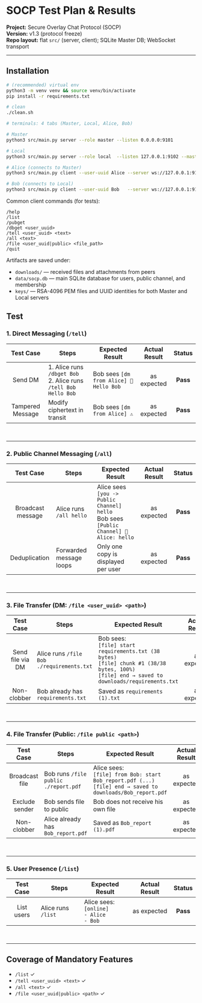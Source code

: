 # SOCP Test Plan & Results

**Project:** Secure Overlay Chat Protocol (SOCP)\
**Version:** v1.3 (protocol freeze)\
**Repo layout:** flat `src/` (server, client); SQLite Master DB; WebSocket transport

---

## Installation

``` bash
# (recommended) virtual env
python3 -m venv venv && source venv/bin/activate
pip install -r requirements.txt

# clean
./clean.sh

# terminals: 4 tabs (Master, Local, Alice, Bob)

# Master
python3 src/main.py server --role master --listen 0.0.0.0:9101

# Local
python3 src/main.py server --role local  --listen 127.0.0.1:9102 --master-url ws://127.0.0.1:9101

# Alice (connects to Master)
python3 src/main.py client --user-uuid Alice --server ws://127.0.0.1:9101

# Bob (connects to Local)
python3 src/main.py client --user-uuid Bob   --server ws://127.0.0.1:9102
```

Common client commands (for tests):
```
/help
/list
/pubget
/dbget <user_uuid>
/tell <user_uuid> <text>
/all <text>
/file <user_uuid|public> <file_path>
/quit
```
Artifacts are saved under:
- `downloads/` — received files and attachments from peers
- `data/socp.db` — main SQLite database for users, public channel, and membership
- `keys/` — RSA-4096 PEM files and UUID identities for both Master and Local servers


## Test

### 1. Direct Messaging (`/tell`)

<table>
  <thead>
    <tr>
      <th style="text-align:center;">Test Case</th>
      <th style="text-align:center;">Steps</th>
      <th style="text-align:center;">Expected Result</th>
      <th style="text-align:center;">Actual Result</th>
      <th style="text-align:center;">Status</th>
    </tr>
  </thead>
  <tbody>
    <tr>
      <td style="text-align:center;">Send DM</td>
      <td style="text-align:left;">1. Alice runs <code>/dbget Bob</code> <br>2. Alice runs <code>/tell Bob Hello Bob</code> </td>
      <td style="text-align:left;">Bob sees <code>[dm from Alice] 🔐 Hello Bob</code></td>
      <td style="text-align:center;">as expected</td>
      <td style="text-align:center;"><b>Pass</b></td>
    </tr>
    <tr>
      <td style="text-align:center;">Tampered Message </td>
      <td style="text-align:left;">Modify ciphertext in transit</code> </td>
      <td style="text-align:left;">Bob sees <code>[dm from Alice] ⚠️ <decrypt failed: ...></code></td>
      <td style="text-align:center;">as expected</td>
      <td style="text-align:center;"><b>Pass</b></td>
    </tr>
  </tbody>
</table><br>

---

### 2. Public Channel Messaging (`/all`)

<table>
  <thead>
    <tr>
      <th style="text-align:center;">Test Case</th>
      <th style="text-align:center;">Steps</th>
      <th style="text-align:center;">Expected Result</th>
      <th style="text-align:center;">Actual Result</th>
      <th style="text-align:center;">Status</th>
    </tr>
  </thead>
  <tbody>
    <tr>
      <td style="text-align:center;">Broadcast message</td>
      <td style="text-align:left;">Alice runs <code>/all hello</code> </td>
      <td style="text-align:left;">Alice sees <code>[you -> Public Channel] hello</code><br>Bob sees <code>[Public Channel] 🔐 Alice: hello</code></td>
      <td style="text-align:center;">as expected</td>
      <td style="text-align:center;"><b>Pass</b></td>
    </tr>
    <tr>
      <td style="text-align:center;">Deduplication</td>
      <td style="text-align:left;">Forwarded message loops</code> </td>
      <td style="text-align:left;">Only one copy is displayed per user</td>
      <td style="text-align:center;">as expected</td>
      <td style="text-align:center;"><b>Pass</b></td>
    </tr>
  </tbody>
</table><br>

---

### 3. File Transfer (DM: `/file <user_uuid> <path>`)

<table>
  <thead>
    <tr>
      <th style="text-align:center;">Test Case</th>
      <th style="text-align:center;">Steps</th>
      <th style="text-align:center;">Expected Result</th>
      <th style="text-align:center;">Actual Result</th>
      <th style="text-align:center;">Status</th>
    </tr>
  </thead>
  <tbody>
    <tr>
      <td style="text-align:center;">Send file via DM</td>
      <td style="text-align:left;">Alice runs <code>/file Bob ./requirements.txt</code></td>
      <td style="text-align:left;">Bob sees:<br> <code>[file] start requirements.txt (38 bytes)</code><br><code>[file] chunk #1 (38/38 bytes, 100%)</code><br><code>[file] end → saved to downloads/requirements.txt</code></td>
      <td style="text-align:center;">as expected</td>
      <td style="text-align:center;"><b>Pass</b></td>
    </tr>
    <tr>
      <td style="text-align:center;">Non-clobber</td>
      <td style="text-align:left;">Bob already has <code>requirements.txt</code></td>
      <td style="text-align:left;">Saved as <code>requirements (1).txt</code></td>
      <td style="text-align:center;">as expected</td>
      <td style="text-align:center;"><b>Pass</b></td>
    </tr>
  </tbody>
</table><br>

---

### 4. File Transfer (Public: `/file public <path>`)

<table>
  <thead>
    <tr>
      <th style="text-align:center;">Test Case</th>
      <th style="text-align:center;">Steps</th>
      <th style="text-align:center;">Expected Result</th>
      <th style="text-align:center;">Actual Result</th>
      <th style="text-align:center;">Status</th>
    </tr>
  </thead>
  <tbody>
    <tr>
      <td style="text-align:center;">Broadcast file</td>
      <td style="text-align:left;">Bob runs <code>/file public ./report.pdf</code></td>
      <td style="text-align:left;">Alice sees:<br> <code>[file] from Bob: start Bob_report.pdf (...)</code><br><code>[file] end → saved to downloads/Bob_report.pdf</code></td>
      <td style="text-align:center;">as expected</td>
      <td style="text-align:center;"><b>Pass</b></td>
    </tr>
    <tr>
      <td style="text-align:center;">Exclude sender</td>
      <td style="text-align:left;">Bob sends file to public</td>
      <td style="text-align:left;">Bob does not receive his own file</code></td>
      <td style="text-align:center;">as expected</td>
      <td style="text-align:center;"><b>Pass</b></td>
    </tr>
    <tr>
      <td style="text-align:center;">Non-clobber</td>
      <td style="text-align:left;">Alice already has <code>Bob_report.pdf</code></td>
      <td style="text-align:left;">Saved as <code>Bob_report (1).pdf</code></td>
      <td style="text-align:center;">as expected</td>
      <td style="text-align:center;"><b>Pass</b></td>
    </tr>
  </tbody>
</table><br>

---

### 5. User Presence (`/list`)

<table>
  <thead>
    <tr>
      <th style="text-align:center;">Test Case</th>
      <th style="text-align:center;">Steps</th>
      <th style="text-align:center;">Expected Result</th>
      <th style="text-align:center;">Actual Result</th>
      <th style="text-align:center;">Status</th>
    </tr>
  </thead>
  <tbody>
    <tr>
      <td style="text-align:center;">List users</td>
      <td style="text-align:left;">Alice runs <code>/list</code></td>
      <td style="text-align:left;">Alice sees:<br> <code>[online]</code><br><code>- Alice</code><br><code>- Bob</code></td>
      <td style="text-align:center;">as expected</td>
      <td style="text-align:center;"><b>Pass</b></td>
    </tr>
  </tbody>
</table><br>

---

## Coverage of Mandatory Features

-   `/list` ✓ 
-   `/tell <user_uuid> <text>` ✓
-   `/all <text>` ✓
-   `/file <user_uuid|public> <path>` ✓
